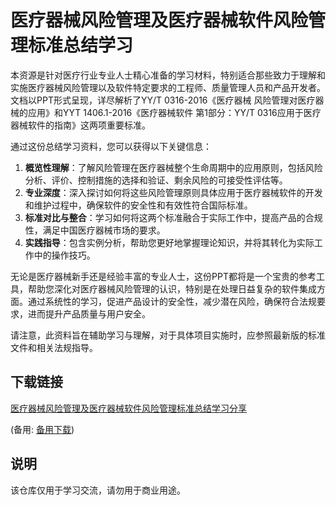 # 医疗器械风险管理及医疗器械软件风险管理标准总结学习

本资源是针对医疗行业专业人士精心准备的学习材料，特别适合那些致力于理解和实施医疗器械风险管理以及软件特定要求的工程师、质量管理人员和产品开发者。文档以PPT形式呈现，详尽解析了YY/T 0316-2016《医疗器械 风险管理对医疗器械的应用》和YYT 1406.1-2016《医疗器械软件 第1部分：YY/T 0316应用于医疗器械软件的指南》这两项重要标准。

通过这份总结学习资料，您可以获得以下关键信息：
1. **概览性理解**：了解风险管理在医疗器械整个生命周期中的应用原则，包括风险分析、评价、控制措施的选择和验证、剩余风险的可接受性评估等。
2. **专业深度**：深入探讨如何将这些风险管理原则具体应用于医疗器械软件的开发和维护过程中，确保软件的安全性和有效性符合国际标准。
3. **标准对比与整合**：学习如何将这两个标准融合于实际工作中，提高产品的合规性，满足中国医疗器械市场的要求。
4. **实践指导**：包含实例分析，帮助您更好地掌握理论知识，并将其转化为实际工作中的操作技巧。

无论是医疗器械新手还是经验丰富的专业人士，这份PPT都将是一个宝贵的参考工具，帮助您深化对医疗器械风险管理的认识，特别是在处理日益复杂的软件集成方面。通过系统性的学习，促进产品设计的安全性，减少潜在风险，确保符合法规要求，进而提升产品质量与用户安全。

请注意，此资料旨在辅助学习与理解，对于具体项目实施时，应参照最新版的标准文件和相关法规指导。

## 下载链接
[医疗器械风险管理及医疗器械软件风险管理标准总结学习分享](https://pan.quark.cn/s/7b6ce6d180fa) 

(备用: [备用下载](https://pan.baidu.com/s/11Nd8LKe2_w8f4r66r9yHtg?pwd=1234))

## 说明

该仓库仅用于学习交流，请勿用于商业用途。

